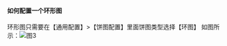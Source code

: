 #### 如何配置一个环形图

环形图只需要在【通用配置】>【饼图配置】里面饼图类型选择【环图】
如图所示：![图3](/img/src/visulization/piePro/piePro3.png)

